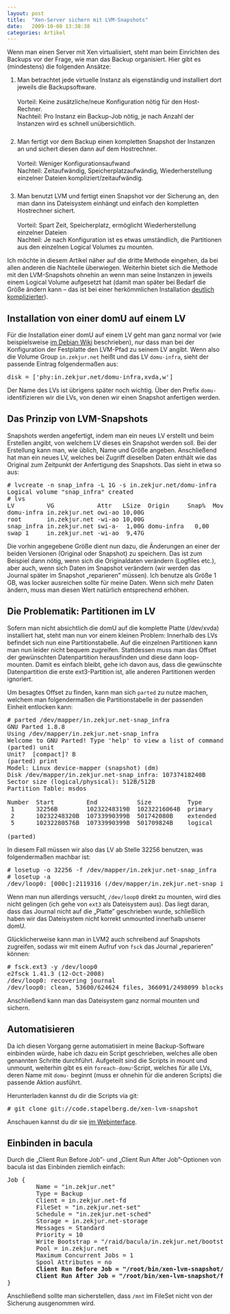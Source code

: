```yaml
---
layout: post
title:  "Xen-Server sichern mit LVM-Snapshots"
date:   2009-10-08 13:38:38
categories: Artikel
---
```




<p>
  Wenn man einen Server mit Xen virtualisiert, steht man beim Einrichten des
  Backups vor der Frage, wie man das Backup organisiert. Hier gibt es
  (mindestens) die folgenden Ansätze:
</p>

<ol>
  <li style="margin-bottom: 25px">
    Man betrachtet jede virtuelle Instanz als eigenständig und installiert
    dort jeweils die Backupsoftware.<br>
    <br>
    Vorteil: Keine zusätzliche/neue Konfiguration nötig für den
    Host-Rechner.<br>
    Nachteil: Pro Instanz ein Backup-Job nötig, je nach Anzahl der Instanzen
    wird es schnell unübersichtlich.
  </li>

  <li style="margin-bottom: 25px">
    Man fertigt vor dem Backup einen kompletten Snapshot der Instanzen an und
    sichert diesen dann auf dem Hostrechner.<br>
    <br>
    Vorteil: Weniger Konfigurationsaufwand<br>
    Nachteil: Zeitaufwändig, Speicherplatzaufwändig, Wiederherstellung einzelner
    Dateien kompliziert/zeitaufwändig.
  </li>

  <li>
    Man benutzt LVM und fertigt einen Snapshot vor der Sicherung an, den man
    dann ins Dateisystem einhängt und einfach den kompletten Hostrechner
    sichert.<br>
    <br>
    Vorteil: Spart Zeit, Speicherplatz, ermöglicht Wiederherstellung einzelner
    Dateien<br>
    Nachteil: Je nach Konfiguration ist es etwas umständlich, die Partitionen
    aus den einzelnen Logical Volumes zu mounten.
  </li>
</ol>

<p>
  Ich möchte in diesem Artikel näher auf die dritte Methode eingehen, da bei
  allen anderen die Nachteile überwiegen. Weiterhin bietet sich die Methode
  mit den LVM-Snapshots ohnehin an wenn man seine Instanzen in jeweils einem
  Logical Volume aufgesetzt hat (damit man später bei Bedarf die Größe ändern
  kann – das ist bei einer herkömmlichen Installation <a
  href="/Artikel/Xen_resize">deutlich komplizierter</a>).
</p>

<h2>Installation von einer domU auf einem LV</h2>

<p>
  Für die Installation einer domU auf einem LV geht man ganz normal vor (wie
  beispielsweise <a href="http://wiki.debian.org/Xen">im Debian Wiki</a>
  beschrieben), nur dass man bei der Konfiguration der Festplatte den LVM-Pfad
  zu seinem LV angibt. Wenn also die Volume Group <code>in.zekjur.net</code>
  heißt und das LV <code>domu-infra</code>, sieht der passende Eintrag
  folgendermaßen aus:
</p>

<pre>disk = ['phy:in.zekjur.net/domu-infra,xvda,w']</pre>

<p>
  Der Name des LVs ist übrigens später noch wichtig. Über den Prefix
  <code>domu-</code> identifizieren wir die LVs, von denen wir einen Snapshot
  anfertigen werden.
</p>

<h2>Das Prinzip von LVM-Snapshots</h2>

<p>
  Snapshots werden angefertigt, indem man ein neues LV erstellt und beim
  Erstellen angibt, von welchem LV dieses ein Snapshot werden soll. Bei der
  Erstellung kann man, wie üblich, Name und Größe angeben. Anschließend hat
  man ein neues LV, welches bei Zugriff dieselben Daten enthält wie das
  Original zum Zeitpunkt der Anfertigung des Snapshots. Das sieht in etwa so
  aus:
</p>

<pre># lvcreate -n snap_infra -L 1G -s in.zekjur.net/domu-infra
Logical volume "snap_infra" created
# lvs
LV         VG            Attr   LSize  Origin     Snap%  Move Log Copy% Convert
domu-infra in.zekjur.net owi-ao 10,00G                                          
root       in.zekjur.net -wi-ao 10,00G                                          
snap_infra in.zekjur.net swi-a-  1,00G domu-infra   0,00                        
swap_1     in.zekjur.net -wi-ao  9,47G                                          
</pre>

<p>
  Die vorhin angegebene Größe dient nun dazu, die Änderungen an einer der
  beiden Versionen (Original oder Snapshot) zu speichern. Das ist zum Beispiel
  dann nötig, wenn sich die Originaldaten verändern (Logfiles etc.), aber
  auch, wenn sich Daten im Snapshot verändern (wir werden das Journal später
  im Snapshot „reparieren” müssen). Ich benutze als Größe 1 GB, was locker
  ausreichen sollte für meine Daten. Wenn sich mehr Daten ändern, muss man
  diesen Wert natürlich entsprechend erhöhen.
</p>

<h2>Die Problematik: Partitionen im LV</h2>

<p>
  Sofern man nicht absichtlich die domU auf die komplette Platte (/dev/xvda)
  installiert hat, steht man nun vor einem kleinen Problem: Innerhalb des LVs
  befindet sich nun eine Partitionstabelle. Auf die einzelnen Partitionen kann
  man nun leider nicht bequem zugreifen. Stattdessen muss man das Offset der
  gewünschten Datenpartition herausfinden und diese dann loop-mounten. Damit
  es einfach bleibt, gehe ich davon aus, dass die gewünschte Datenpartition
  die erste ext3-Partition ist, alle anderen Partitionen werden ignoriert.
</p>

<p>
  Um besagtes Offset zu finden, kann man sich <code>parted</code> zu nutze
  machen, welchem man folgendermaßen die Partitionstabelle in der passenden
  Einheit entlocken kann:
</p>

<pre># parted /dev/mapper/in.zekjur.net-snap_infra
GNU Parted 1.8.8
Using /dev/mapper/in.zekjur.net-snap_infra
Welcome to GNU Parted! Type 'help' to view a list of commands.
(parted) unit                                                             
Unit?  [compact]? B                                                       
(parted) print                                                            
Model: Linux device-mapper (snapshot) (dm)
Disk /dev/mapper/in.zekjur.net-snap_infra: 10737418240B
Sector size (logical/physical): 512B/512B
Partition Table: msdos

Number  Start         End           Size          Type      File system  Flags
 1      32256B        10232248319B  10232216064B  primary   ext3         boot 
 2      10232248320B  10733990399B  501742080B    extended                    
 5      10232280576B  10733990399B  501709824B    logical   linux-swap        

(parted)                                                                  
</pre>

<p>
  In diesem Fall müssen wir also das LV ab Stelle 32256 benutzen, was
  folgendermaßen machbar ist:
</p>

<pre># losetup -o 32256 -f /dev/mapper/in.zekjur.net-snap_infra 
# losetup -a
/dev/loop0: [000c]:2119316 (/dev/mapper/in.zekjur.net-snap_infra), offset 32256
</pre>

<p>
  Wenn man nun allerdings versucht, <code>/dev/loop0</code> direkt zu mounten,
  wird dies nicht gelingen (ich gehe von <code>ext3</code> als Dateisystem
  aus). Das liegt daran, dass das Journal nicht auf die „Platte” geschrieben
  wurde, schließlich haben wir das Dateisystem nicht korrekt unmounted
  innerhalb unserer domU.
</p>

<p>
  Glücklicherweise kann man in LVM2 auch schreibend auf Snapshots zugreifen,
  sodass wir mit einem Aufruf von <code>fsck</code> das Journal „reparieren”
  können:
</p>

<pre># fsck.ext3 -y /dev/loop0
e2fsck 1.41.3 (12-Oct-2008)
/dev/loop0: recovering journal
/dev/loop0: clean, 53600/624624 files, 366091/2498099 blocks
</pre>

<p>
  Anschließend kann man das Dateisystem ganz normal mounten und sichern.
</p>

<h2>Automatisieren</h2>

<p>
  Da ich diesen Vorgang gerne automatisiert in meine Backup-Software einbinden
  würde, habe ich dazu ein Script geschrieben, welches alle oben genannten
  Schritte durchführt. Aufgeteilt sind die Scripts in mount und unmount,
  weiterhin gibt es ein <code>foreach-domu</code>-Script, welches für alle
  LVs, deren Name mit <code>domu-</code> beginnt (muss er ohnehin für die
  anderen Scripts) die passende Aktion ausführt.
</p>

<p>
  Herunterladen kannst du dir die Scripts via git:
</p>

<pre># git clone git://code.stapelberg.de/xen-lvm-snapshot</pre>

<p>
  Anschauen kannst du dir sie <a
  href="http://code.stapelberg.de/git/xen-lvm-snapshot">im Webinterface</a>.
</p>

<h2>Einbinden in bacula</h2>

<p>
  Durch die „Client Run Before Job”- und „Client Run After Job”-Optionen von
  bacula ist das Einbinden ziemlich einfach:
</p>

<pre>
Job {  
        Name = "in.zekjur.net"
        Type = Backup
        Client = in.zekjur.net-fd
        FileSet = "in.zekjur.net-set"
        Schedule = "in.zekjur.net-sched"
        Storage = in.zekjur.net-storage
        Messages = Standard
        Priority = 10
        Write Bootstrap = "/raid/bacula/in.zekjur.net/bootstrap"
        Pool = in.zekjur.net
        Maximum Concurrent Jobs = 1
        Spool Attributes = no
        <strong>Client Run Before Job = "/root/bin/xen-lvm-snapshot/foreach-domu.sh mount"</strong>
        <strong>Client Run After Job = "/root/bin/xen-lvm-snapshot/foreach-domu.sh unmount"</strong>
}
</pre>

<p>
  Anschließend sollte man sicherstellen, dass <code>/mnt</code> im FileSet
  nicht von der Sicherung ausgenommen wird.
</p>
